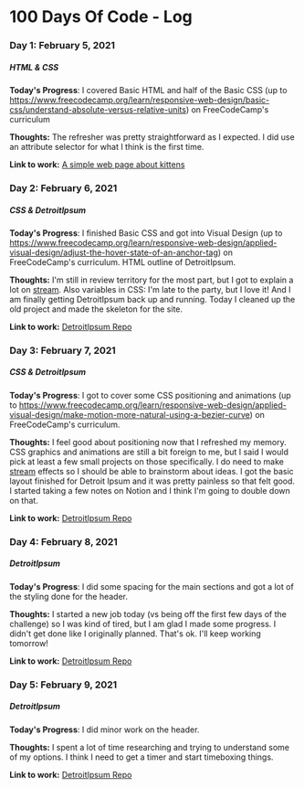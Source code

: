 # 100 Days Of Code - Log

### Day 1: February 5, 2021
##### HTML & CSS

**Today's Progress**: I covered Basic HTML and half of the Basic CSS (up to https://www.freecodecamp.org/learn/responsive-web-design/basic-css/understand-absolute-versus-relative-units) on FreeCodeCamp's curriculum

**Thoughts:** The refresher was pretty straightforward as I expected. I did use an attribute selector for what I think is the first time.

**Link to work:** [A simple web page about kittens](https://codepen.io/jeseekia/pen/wvoGvXK)

### Day 2: February 6, 2021
##### CSS & DetroitIpsum

**Today's Progress**: I finished Basic CSS and got into Visual Design (up to https://www.freecodecamp.org/learn/responsive-web-design/applied-visual-design/adjust-the-hover-state-of-an-anchor-tag) on FreeCodeCamp's curriculum. HTML outline of DetroitIpsum.

**Thoughts:** I'm still in review territory for the most part, but I got to explain a lot on [stream](http://twitch.tv/metadevgirl). Also variables in CSS: I'm late to the party, but I love it! And I am finally getting DetroitIpsum back up and running. Today I cleaned up the old project and made the skeleton for the site.

**Link to work:** [DetroitIpsum Repo](https://github.com/jeseekia/DetroitIpsum/commit/c05baa42a8f52d41f136b87f6593b604176e6327)

### Day 3: February 7, 2021
##### CSS & DetroitIpsum

**Today's Progress**: I got to cover some CSS positioning and animations (up to https://www.freecodecamp.org/learn/responsive-web-design/applied-visual-design/make-motion-more-natural-using-a-bezier-curve) on FreeCodeCamp's curriculum.

**Thoughts:** I feel good about positioning now that I refreshed my memory. CSS graphics and animations are still a bit foreign to me, but I said I would pick at least a few small projects on those specifically. I do need to make [stream](http://twitch.tv/metadevgirl) effects so I should be able to brainstorm about ideas. I got the basic layout finished for Detroit Ipsum and it was pretty painless so that felt good. I started taking a few notes on Notion and I think I'm going to double down on that.

**Link to work:** [DetroitIpsum Repo](https://github.com/jeseekia/DetroitIpsum/commits/site-layout)

### Day 4: February 8, 2021
##### DetroitIpsum

**Today's Progress**: I did some spacing for the main sections and got a lot of the styling done for the header.

**Thoughts:** I started a new job today (vs being off the first few days of the challenge) so I was kind of tired, but I am glad I made some progress. I didn't get done like I originally planned. That's ok. I'll keep working tomorrow!

**Link to work:** [DetroitIpsum Repo](https://github.com/jeseekia/DetroitIpsum/commit/2d9546d376e1afc99268448ee520ce55e69a19f5)

### Day 5: February 9, 2021
##### DetroitIpsum

**Today's Progress**: I did minor work on the header.

**Thoughts:** I spent a lot of time researching and trying to understand some of my options. I think I need to get a timer and start timeboxing things.

**Link to work:** [DetroitIpsum Repo](https://github.com/jeseekia/DetroitIpsum/commit/183c0c2301952ffdd41cc002c0294de97ab199ec)
